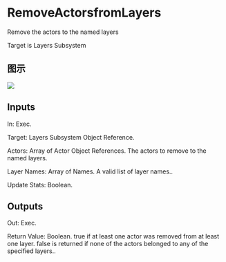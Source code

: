 # RemoveActorsfromLayers

Remove the actors to the named layers

Target is Layers Subsystem

## 图示

![]($-20221218-19380110.png)

## Inputs

In: Exec.

Target: Layers Subsystem Object Reference.

Actors: Array of Actor Object References. The actors to remove to the named layers.

Layer Names: Array of Names. A valid list of layer names..

Update Stats: Boolean.  

## Outputs

Out: Exec.

Return Value: Boolean. true if at least one actor was removed from at least one layer. false is returned if none of the actors belonged to any of the specified layers..

